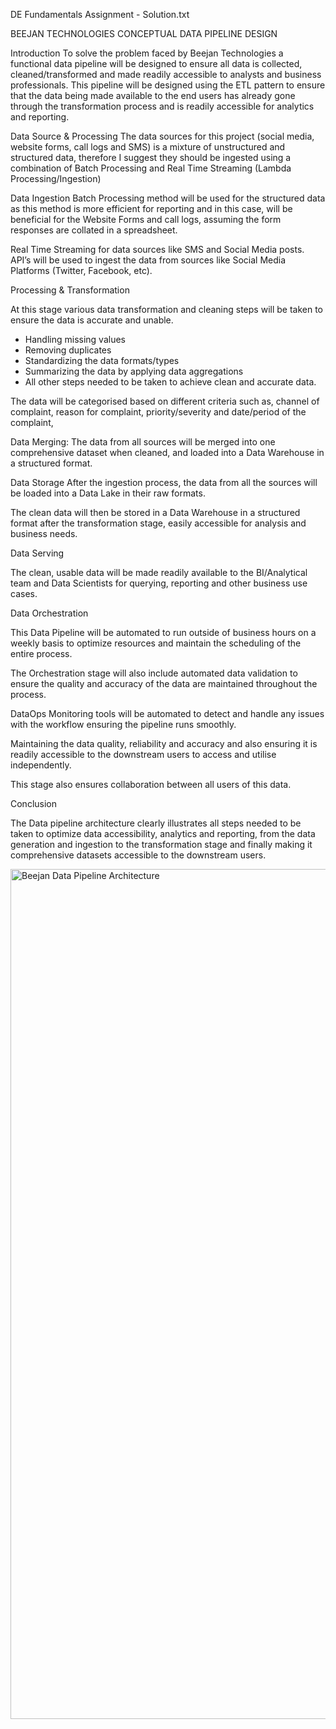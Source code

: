 DE Fundamentals Assignment - Solution.txt

BEEJAN TECHNOLOGIES CONCEPTUAL DATA PIPELINE DESIGN


Introduction
To solve the problem faced by Beejan Technologies a functional data pipeline will be designed to ensure all data is collected, cleaned/transformed and made readily accessible to analysts and business professionals.
This pipeline will be designed using the ETL pattern to ensure that the data being made available to the end users has already gone through the transformation process and is readily accessible for analytics and reporting.


Data Source & Processing
The data sources for this project (social media, website forms, call logs and SMS) is a mixture of unstructured and structured data, therefore I suggest they should be ingested using a combination of Batch Processing and Real Time Streaming (Lambda Processing/Ingestion)


Data Ingestion
Batch Processing method will be used for the structured data as this method is more efficient for reporting and in this case, will be beneficial for the Website Forms and call logs, assuming the form responses are collated in a spreadsheet.


Real Time Streaming for data sources like SMS and Social Media posts.
API’s will be used to ingest the data from sources like Social Media Platforms (Twitter, Facebook, etc).




Processing & Transformation


At this stage various data transformation and cleaning steps will be taken to ensure the data is accurate and unable.
* Handling missing values
* Removing duplicates
* Standardizing the data formats/types
* Summarizing the data by applying data aggregations
* All other steps needed to be taken to achieve clean and accurate data.


The data will be categorised based on different criteria such as, channel of complaint, reason for complaint, priority/severity and date/period of the complaint, 


Data Merging: The data from all sources will be merged into one comprehensive dataset when cleaned, and loaded into a Data Warehouse in a structured format.




Data Storage
After the ingestion process, the data from all the sources will be loaded into a Data Lake in their raw formats.


The clean data will then be stored in a Data Warehouse in a structured format after the transformation stage, easily accessible for analysis and business needs.


Data Serving


The clean, usable data will be made readily available to the BI/Analytical team and Data Scientists for querying, reporting and other business use cases.




Data Orchestration


This Data Pipeline will be automated to run outside of business hours on a weekly basis to optimize resources and maintain the scheduling of the entire process.


The Orchestration stage will also include automated data validation to ensure the quality and accuracy of the data are maintained throughout the process. 


DataOps
Monitoring tools will be automated to detect and handle any issues with the workflow ensuring the pipeline runs smoothly.


Maintaining the data quality,  reliability and accuracy and also ensuring it is readily accessible to the downstream users to access and utilise independently. 


This stage also ensures collaboration between all users of this data.




Conclusion 


The Data pipeline architecture clearly illustrates all steps needed to be taken to optimize data accessibility, analytics and reporting, from the data generation and ingestion to the transformation stage and finally making it comprehensive datasets accessible to the downstream users.

<img width="3260" height="1360" alt="Beejan Data Pipeline Architecture" src="https://github.com/user-attachments/assets/9ee4da19-b6df-448c-8873-1a0fdefd38d9" />
